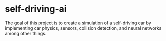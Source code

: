 # self-driving-ai
The goal of this project is to create a simulation of a self-driving car by implementing car physics, sensors, collision detection, and neural networks among other things.
